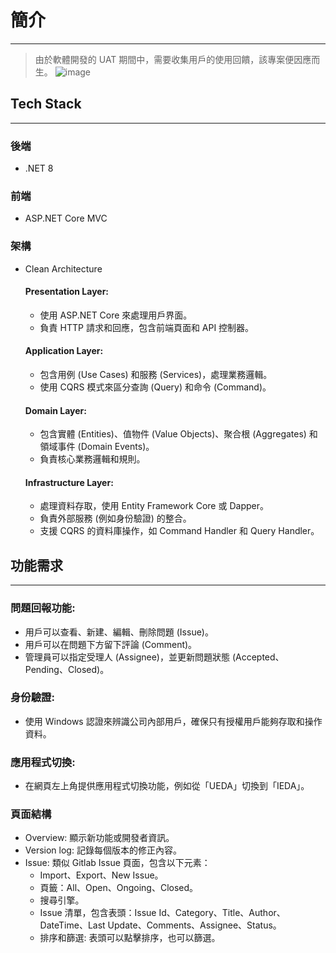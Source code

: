 # 簡介
---
> 由於軟體開發的 UAT 期間中，需要收集用戶的使用回饋，該專案便因應而生。
![image](https://github.com/intervalrain/BugIssuer/assets/68344474/bbff4c5f-ade4-4c40-9fe5-3797d5ea8fa0)

## Tech Stack
---
### 後端
+ .NET 8

### 前端
+ ASP.NET Core MVC

### 架構
+ Clean Architecture
  #### Presentation Layer:
    + 使用 ASP.NET Core 來處理用戶界面。
    + 負責 HTTP 請求和回應，包含前端頁面和 API 控制器。
  #### Application Layer:
    + 包含用例 (Use Cases) 和服務 (Services)，處理業務邏輯。
    + 使用 CQRS 模式來區分查詢 (Query) 和命令 (Command)。
  #### Domain Layer:
    + 包含實體 (Entities)、值物件 (Value Objects)、聚合根 (Aggregates) 和領域事件 (Domain Events)。
    + 負責核心業務邏輯和規則。
  #### Infrastructure Layer:
    + 處理資料存取，使用 Entity Framework Core 或 Dapper。
    + 負責外部服務 (例如身份驗證) 的整合。
    + 支援 CQRS 的資料庫操作，如 Command Handler 和 Query Handler。

## 功能需求
---
### 問題回報功能:
+ 用戶可以查看、新建、編輯、刪除問題 (Issue)。
+ 用戶可以在問題下方留下評論 (Comment)。
+ 管理員可以指定受理人 (Assignee)，並更新問題狀態 (Accepted、Pending、Closed)。

### 身份驗證:
+ 使用 Windows 認證來辨識公司內部用戶，確保只有授權用戶能夠存取和操作資料。

### 應用程式切換:
+ 在網頁左上角提供應用程式切換功能，例如從「UEDA」切換到「IEDA」。

### 頁面結構
+ Overview: 顯示新功能或開發者資訊。
+ Version log: 記錄每個版本的修正內容。
+ Issue: 類似 Gitlab Issue 頁面，包含以下元素：
  + Import、Export、New Issue。
  + 頁籤：All、Open、Ongoing、Closed。
  + 搜尋引擎。
  + Issue 清單，包含表頭：Issue Id、Category、Title、Author、DateTime、Last Update、Comments、Assignee、Status。
  + 排序和篩選: 表頭可以點擊排序，也可以篩選。
